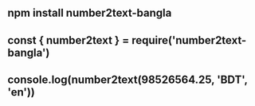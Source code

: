 
## npm install number2text-bangla
## const { number2text } = require('number2text-bangla')
## console.log(number2text(98526564.25, 'BDT', 'en'))